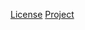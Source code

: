 [License](http://www.apache.org/licenses/LICENSE-2.0.txt)
[Project](https://commons.apache.org/proper/commons-cli)
